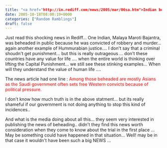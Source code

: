 ```yaml
---
title: "<a href="http://in.rediff.com/news/2005/mar/06sa.htm">Indian beheaded in Saudi Arabia</a>"
date: 2005-10-18T08:00:19+0000
categories: ["Random Ramblings"]
draft: false
---
```


Just read this shocking news in Rediff... One Indian, Malaya Maroti Bajantra, was beheaded in public because he was convicted of robbery and murder... again another example of Hummurabian justice.... I don't say that a criminal shoudn't get punishment... but this is really outrageous ... don't these countries have any value for life .... when the entire world is thinking over lifting the Capital Punishment... we still see these stinking examples... When will they understand the value of human life ....

The news article had one line  :
<font color="red">Among those beheaded are mostly Asians as the Saudi government often sets free Western convicts because of political pressure.</font>

I don't know how much truth is in the above statment... but its really shameful if our government is not doing anything to stop this kind of incidences..

And what is the media doing about all this... they seem very interested in publishing the news of beheading.. didn't they find this news worth consideration when they come to know about the trial in the first place ... May be something could have happened in that situation...
Well! may be in that case it wouldn't have been such a big NEWS ...